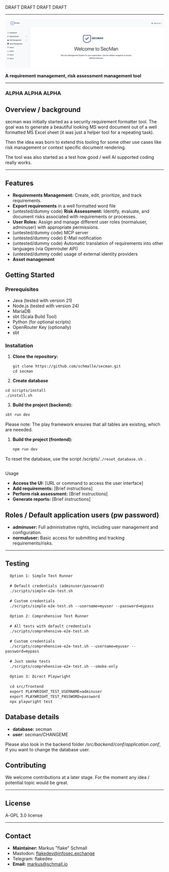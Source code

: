 DRAFT DRAFT DRAFT DRAFT

---

![landing.png](docs/landing.png)

**A requirement management, risk assessment management tool**

---

### ALPHA ALPHA ALPHA

## Overview / background

secman was initially started as a security requirement formatter tool. The goal was to generate a beautiful looking MS word document out of a well formatted MS Excel sheet (it was just a helper tool for a repeating task).

Then the idea was born to extend this tooling for some other use cases like risk management or context specific document rendering.

The tool was also started as a test how good / well AI supported coding really works.

---

## Features

- **Requirements Management:** Create, edit, prioritize, and track requirements.
- **Export requirements** in a well formatted word file
- (untested/dummy code) **Risk Assessment:** Identify, evaluate, and document risks associated with requirements or processes.
- **User Roles:** Assign and manage different user roles (normaluser, adminuser) with appropriate permissions.
- (untested/dummy code) MCP server
- (untested/dummy code) E-Mail notification
- (untested/dummy code) Automatic translation of requirements into other languages (via Openrouter API)
- (untested/dummy code) usage of external identity providers
- **Asset management**

## Getting Started

### Prerequisites

- Java (tested with version 21)
- Node.js (tested with version 24)
- MariaDB
- sbt (Scala Build Tool)
- Python (for optional scripts)
- OpenRouter Key (optionally)
- sbt

### Installation

1. **Clone the repository:**

   ```
   git clone https://github.com/schmalle/secman.git
   cd secman
   ```
2. **Create database**

```cd
cd scripts/install
./install.sh
```

3. **Build the project (backend):**

```sh
sbt run dev
```

Please note: The play framework ensures that all tables are existing, which are neeeded.

1. **Build the project (frontend):**

   ```sh
   npm run dev
   ```

To reset the database, use the script /scripts/`./reset_database.sh `.

## 

Usage

- **Access the UI:** [URL or command to access the user interface]
- **Add requirements:** [Brief instructions]
- **Perform risk assessment:** [Brief instructions]
- **Generate reports:** [Brief instructions]

## Roles / Default application users (pw password)

- **adminuser:** Full administrative rights, including user management and configuration.
- **normaluser:** Basic access for submitting and tracking requirements/risks.

---



## Testing

```
  Option 1: Simple Test Runner

  # Default credentials (adminuser/password)
  ./scripts/simple-e2e-test.sh

  # Custom credentials
  ./scripts/simple-e2e-test.sh --username=myuser --password=mypass

  Option 2: Comprehensive Test Runner

  # All tests with default credentials
  ./scripts/comprehensive-e2e-test.sh

  # Custom credentials
  ./scripts/comprehensive-e2e-test.sh --username=myuser --password=mypass

  # Just smoke tests
  ./scripts/comprehensive-e2e-test.sh --smoke-only

  Option 3: Direct Playwright

  cd src/frontend
  export PLAYWRIGHT_TEST_USERNAME=adminuser
  export PLAYWRIGHT_TEST_PASSWORD=password
  npx playwright test
```



## Database details

- **database:** secman
- ***user***: secman/CHANGEME

Please also look in the backend folder */src/backend/conf/application.conf*, if you want to change the database user.

## Contributing

We welcome contributions at a later stage. For the moment any idea / potential topic would be great.

---

## License

A-GPL 3.0 license

---

## Contact

- **Maintainer:** Markus "flake" Schmall
- Mastodon: flakedev@infosec.exchange
- Telegram: flakedev
- **Email:** markus@schmall.io
